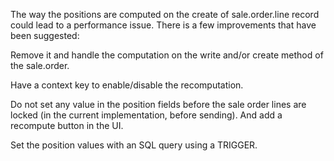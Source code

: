The way the positions are computed on the create of sale.order.line
record could lead to a performance issue. There is a few improvements
that have been suggested:

Remove it and handle the computation on the write and/or create method
of the sale.order.

Have a context key to enable/disable the recomputation.

Do not set any value in the position fields before the sale order lines
are locked (in the current implementation, before sending). And add a
recompute button in the UI.

Set the position values with an SQL query using a TRIGGER.
